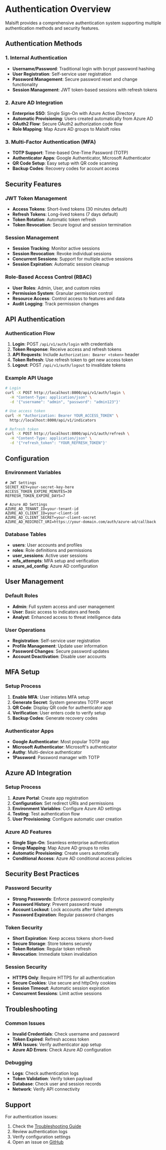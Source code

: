 # Authentication Overview

Malsift provides a comprehensive authentication system supporting multiple authentication methods and security features.

## Authentication Methods

### 1. Internal Authentication
- **Username/Password**: Traditional login with bcrypt password hashing
- **User Registration**: Self-service user registration
- **Password Management**: Secure password reset and change functionality
- **Session Management**: JWT token-based sessions with refresh tokens

### 2. Azure AD Integration
- **Enterprise SSO**: Single Sign-On with Azure Active Directory
- **Automatic Provisioning**: Users created automatically from Azure AD
- **OAuth2 Flow**: Secure OAuth2 authorization code flow
- **Role Mapping**: Map Azure AD groups to Malsift roles

### 3. Multi-Factor Authentication (MFA)
- **TOTP Support**: Time-based One-Time Password (TOTP)
- **Authenticator Apps**: Google Authenticator, Microsoft Authenticator
- **QR Code Setup**: Easy setup with QR code scanning
- **Backup Codes**: Recovery codes for account access

## Security Features

### JWT Token Management
- **Access Tokens**: Short-lived tokens (30 minutes default)
- **Refresh Tokens**: Long-lived tokens (7 days default)
- **Token Rotation**: Automatic token refresh
- **Token Revocation**: Secure logout and session termination

### Session Management
- **Session Tracking**: Monitor active sessions
- **Session Revocation**: Revoke individual sessions
- **Concurrent Sessions**: Support for multiple active sessions
- **Session Expiration**: Automatic session cleanup

### Role-Based Access Control (RBAC)
- **User Roles**: Admin, User, and custom roles
- **Permission System**: Granular permission control
- **Resource Access**: Control access to features and data
- **Audit Logging**: Track permission changes

## API Authentication

### Authentication Flow
1. **Login**: POST `/api/v1/auth/login` with credentials
2. **Token Response**: Receive access and refresh tokens
3. **API Requests**: Include `Authorization: Bearer <token>` header
4. **Token Refresh**: Use refresh token to get new access token
5. **Logout**: POST `/api/v1/auth/logout` to invalidate tokens

### Example API Usage
```bash
# Login
curl -X POST http://localhost:8000/api/v1/auth/login \
  -H "Content-Type: application/json" \
  -d '{"username": "admin", "password": "admin123"}'

# Use access token
curl -H "Authorization: Bearer YOUR_ACCESS_TOKEN" \
  http://localhost:8000/api/v1/indicators

# Refresh token
curl -X POST http://localhost:8000/api/v1/auth/refresh \
  -H "Content-Type: application/json" \
  -d '{"refresh_token": "YOUR_REFRESH_TOKEN"}'
```

## Configuration

### Environment Variables
```env
# JWT Settings
SECRET_KEY=your-secret-key-here
ACCESS_TOKEN_EXPIRE_MINUTES=30
REFRESH_TOKEN_EXPIRE_DAYS=7

# Azure AD Settings
AZURE_AD_TENANT_ID=your-tenant-id
AZURE_AD_CLIENT_ID=your-client-id
AZURE_AD_CLIENT_SECRET=your-client-secret
AZURE_AD_REDIRECT_URI=https://your-domain.com/auth/azure-ad/callback
```

### Database Tables
- **users**: User accounts and profiles
- **roles**: Role definitions and permissions
- **user_sessions**: Active user sessions
- **mfa_attempts**: MFA setup and verification
- **azure_ad_config**: Azure AD configuration

## User Management

### Default Roles
- **Admin**: Full system access and user management
- **User**: Basic access to indicators and feeds
- **Analyst**: Enhanced access to threat intelligence data

### User Operations
- **Registration**: Self-service user registration
- **Profile Management**: Update user information
- **Password Changes**: Secure password updates
- **Account Deactivation**: Disable user accounts

## MFA Setup

### Setup Process
1. **Enable MFA**: User initiates MFA setup
2. **Generate Secret**: System generates TOTP secret
3. **QR Code**: Display QR code for authenticator app
4. **Verification**: User enters code to verify setup
5. **Backup Codes**: Generate recovery codes

### Authenticator Apps
- **Google Authenticator**: Most popular TOTP app
- **Microsoft Authenticator**: Microsoft's authenticator
- **Authy**: Multi-device authenticator
- **1Password**: Password manager with TOTP

## Azure AD Integration

### Setup Process
1. **Azure Portal**: Create app registration
2. **Configuration**: Set redirect URIs and permissions
3. **Environment Variables**: Configure Azure AD settings
4. **Testing**: Test authentication flow
5. **User Provisioning**: Configure automatic user creation

### Azure AD Features
- **Single Sign-On**: Seamless enterprise authentication
- **Group Mapping**: Map Azure AD groups to roles
- **Automatic Provisioning**: Create users automatically
- **Conditional Access**: Azure AD conditional access policies

## Security Best Practices

### Password Security
- **Strong Passwords**: Enforce password complexity
- **Password History**: Prevent password reuse
- **Account Lockout**: Lock accounts after failed attempts
- **Password Expiration**: Regular password changes

### Token Security
- **Short Expiration**: Keep access tokens short-lived
- **Secure Storage**: Store tokens securely
- **Token Rotation**: Regular token refresh
- **Revocation**: Immediate token invalidation

### Session Security
- **HTTPS Only**: Require HTTPS for all authentication
- **Secure Cookies**: Use secure and httpOnly cookies
- **Session Timeout**: Automatic session expiration
- **Concurrent Sessions**: Limit active sessions

## Troubleshooting

### Common Issues
- **Invalid Credentials**: Check username and password
- **Token Expired**: Refresh access token
- **MFA Issues**: Verify authenticator app setup
- **Azure AD Errors**: Check Azure AD configuration

### Debugging
- **Logs**: Check authentication logs
- **Token Validation**: Verify token payload
- **Database**: Check user and session records
- **Network**: Verify API connectivity

## Support

For authentication issues:
1. Check the [Troubleshooting Guide](../troubleshooting/common-issues.md)
2. Review authentication logs
3. Verify configuration settings
4. Open an issue on [GitHub](https://github.com/rebaker501/malsift/issues)
